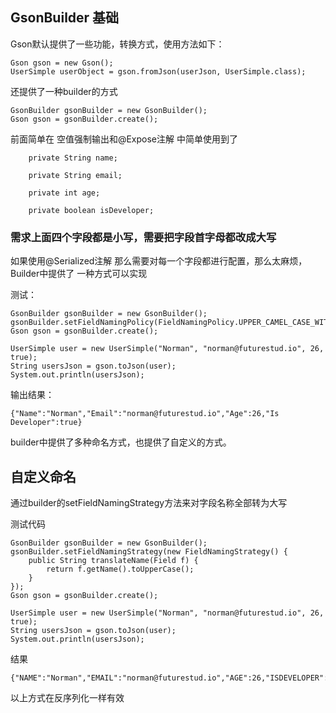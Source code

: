 
## GsonBuilder 基础

Gson默认提供了一些功能，转换方式，使用方法如下：
```
Gson gson = new Gson();  
UserSimple userObject = gson.fromJson(userJson, UserSimple.class);
```

还提供了一种builder的方式

```
GsonBuilder gsonBuilder = new GsonBuilder();  
Gson gson = gsonBuilder.create();
```

前面简单在  空值强制输出和@Expose注解 中简单使用到了



```
    private String name;
	
    private String email;
    
    private int age;
    
    private boolean isDeveloper;
```

### 需求上面四个字段都是小写，需要把字段首字母都改成大写

如果使用@Serialized注解 那么需要对每一个字段都进行配置，那么太麻烦，Builder中提供了 一种方式可以实现

测试：

```
GsonBuilder gsonBuilder = new GsonBuilder();  
gsonBuilder.setFieldNamingPolicy(FieldNamingPolicy.UPPER_CAMEL_CASE_WITH_SPACES);
Gson gson = gsonBuilder.create();

UserSimple user = new UserSimple("Norman", "norman@futurestud.io", 26, true);  
String usersJson = gson.toJson(user);  
System.out.println(usersJson);
```
输出结果：

```
{"Name":"Norman","Email":"norman@futurestud.io","Age":26,"Is Developer":true}
```

builder中提供了多种命名方式，也提供了自定义的方式。

## 自定义命名
通过builder的setFieldNamingStrategy方法来对字段名称全部转为大写


测试代码
```
GsonBuilder gsonBuilder = new GsonBuilder();  
gsonBuilder.setFieldNamingStrategy(new FieldNamingStrategy() {
	public String translateName(Field f) {
		return f.getName().toUpperCase();
	}
});
Gson gson = gsonBuilder.create();

UserSimple user = new UserSimple("Norman", "norman@futurestud.io", 26, true);  
String usersJson = gson.toJson(user);  
System.out.println(usersJson);
```
结果

```
{"NAME":"Norman","EMAIL":"norman@futurestud.io","AGE":26,"ISDEVELOPER":true}
```


以上方式在反序列化一样有效
